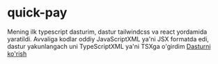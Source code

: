 # quick-pay
Mening ilk typescript dasturim, dastur tailwindcss va react yordamida yaratildi.
Avvaliga kodlar oddiy JavaScriptXML ya'ni JSX formatda edi, dastur yakunlangach uni TypeScriptXML ya'ni TSXga o'girdim
<a href="https://sbk-quick-pay.netlify.app" target="_blank">Dasturni ko'rish</a>
